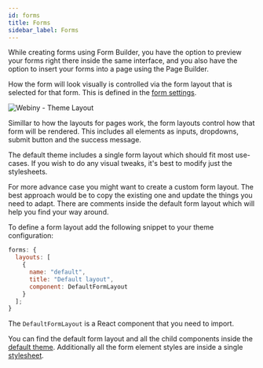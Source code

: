```yaml
---
id: forms
title: Forms
sidebar_label: Forms
---
```


While creating forms using Form Builder, you have the option to preview your forms right there inside the same interface, and you also have the option to insert your forms into a page using the Page Builder.

How the form will look visually is controlled via the form layout that is selected for that form. This is defined in the [form settings](webiny-apps/form-builder/form-settings.md).

![Webiny - Theme Layout](/img/theme-development/webiny-theme-forms.gif)

Simillar to how the layouts for pages work, the form layouts control how that form will be rendered. This includes all elements as inputs, dropdowns, submit button and the success message.

The default theme includes a single form layout which should fit most use-cases. If you wish to do any visual tweaks, it's best to modify just the stylesheets.

For more advance case you might want to create a custom form layout. The best approach would be to copy the existing one and update the things you need to adapt. There are comments inside the default form layout which will help you find your way around.

To define a form layout add the following snippet to your theme configuration:

```js
forms: {
  layouts: [
    {
      name: "default",
      title: "Default layout",
      component: DefaultFormLayout
    }
  ];
}
```

The `DefaultFormLayout` is a React component that you need to import.

You can find the default form layout and all the child components inside the [default theme](https://github.com/webiny/webiny-js/tree/master/examples/packages/theme/src/layouts/forms).
Additionally all the form element styles are inside a single [stylesheet](https://github.com/webiny/webiny-js/blob/master/examples/packages/theme/src/style/elements/form.scss).
